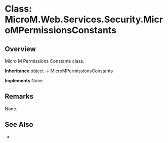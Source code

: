 # Class: MicroM.Web.Services.Security.MicroMPermissionsConstants
## Overview
Micro M Permissions Constants class.

**Inheritance**
object -> MicroMPermissionsConstants

**Implements**
None

## Remarks
None.

## See Also
-
